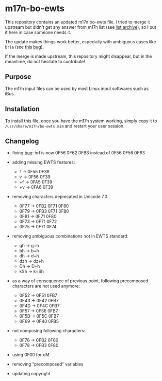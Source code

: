 m17n-bo-ewts
============

This repository contains an updated m17n bo-ewts file. I tried to merge it upstream
but didn't get any answer from m17n list (see [list archive](http://lists.nongnu.org/archive/html/m17n-list/2014-07/threads.html)),
so I put it here in case someone needs it.

The update makes things work better, especially with ambiguous cases like `brla` (see [this](code.google.com/p/ibus/issues/detail?id=1688) [bug](https://savannah.nongnu.org/bugs/index.php?42656)).

If the merge is made upstream, this repository might disappear, but in the meantime, do not hesitate to contribute!

## Purpose

The m17n input files can be used by most Linux input softwares such as iBus.

## Installation

To install this file, once you have the m17n system working, simply copy it to
`/usr/share/m17n/bo-ewts.mim` and restart your user session.

## Changelog

* fixing [bug](https://savannah.nongnu.org/bugs/index.php?42656):
  brl is now 0F56 0F62 0FB3 instead of 0F56 0F56 0F63

* adding missing EWTS features:
  * f -> 0F55 0F39
  * v -> 0F56 0F39
  * +f -> 0FA5 0F39
  * +v -> 0FA6 0F39

* removing characters deprecated in Unicode 7.0:
  * 0F77 -> 0FB2 0F71 0F80
  * 0F79 -> 0FB3 0F71 0F80
  * 0F81 -> 0F71 0F80
  * 0F73 -> 0F71 0F72
  * 0F75 -> 0F71 0F74

* removing ambiguous combinations not in EWTS standard:
  * gh -> g+h
  * bh -> b+h
  * dh -> d+h
  * dzh -> dz+h
  * Dh -> D+h
  * kSh -> k+Sh

* as a way of consequence of previous point, following precomposed characters are not used anymore:
  * 0F52 -> 0F51 0FB7
  * 0F43 -> 0F42 0FB7
  * 0F4D -> 0F4C 0FB7
  * 0F57 -> 0F56 0FB7
  * 0F5B -> 0F5C 0FB7
  * 0F69 -> 0F40 0FB5

* not composing following characters:
  * 0F76 -> 0FB2 0F80
  * 0F78 -> 0FB3 0F80

* using 0F00 for oM

* removing "precomposed" variables

* updating copyright
